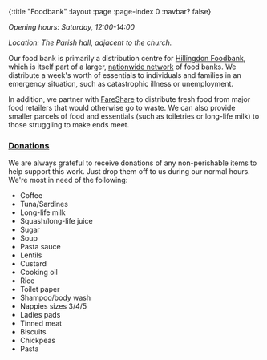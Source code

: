 {:title "Foodbank"
 :layout :page
 :page-index 0
 :navbar? false}

*Opening hours: Saturday, 12:00-14:00*

*Location: The Parish hall, adjacent to the church.*

Our food bank is primarily a distribution centre for [Hillingdon Foodbank](https://hillingdon.foodbank.org.uk/), which is itself part of a larger, [nationwide network](https://www.trusselltrust.org/) of food banks. We distribute a week's worth of essentials to individuals and families in an emergency situation, such as catastrophic illness or unemployment.

In addition, we partner with [FareShare](https://fareshare.org.uk/) to distribute fresh food from major food retailers that would otherwise go to waste. We can also provide smaller parcels of food and essentials (such as toiletries or long-life milk) to those struggling to make ends meet.

### [Donations](#donations)

We are always grateful to receive donations of any non-perishable items to help support this work. Just drop them off to us during our normal hours. We're most in need of the following:

 * Coffee
 * Tuna/Sardines
 * Long-life milk
 * Squash/long-life juice
 * Sugar
 * Soup
 * Pasta sauce
 * Lentils
 * Custard
 * Cooking oil
 * Rice
 * Toilet paper
 * Shampoo/body wash
 * Nappies sizes 3/4/5
 * Ladies pads
 * Tinned meat
 * Biscuits
 * Chickpeas
 * Pasta
